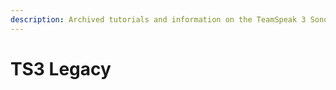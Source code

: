 ```yaml
---
description: Archived tutorials and information on the TeamSpeak 3 Sonoran Radio software.
---
```


# TS3 Legacy

